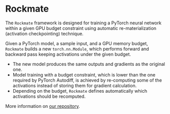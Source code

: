 # Rockmate

The `Rockmate` framework is designed for training a PyTorch neural network within a given GPU budget
constraint using automatic re-materialization (activation checkpointing) technique.

Given a PyTorch model, a sample input, and a GPU memory budget, `Rockmate` builds a new
`torch.nn.Module`, which performs forward and backward pass keeping activations under the given
budget.

- The new model produces the same outputs and gradients as the original one.
- Model training with a budget constraint, which is lower than the one required by PyTorch Autodiff,
  is achieved by re-computing some of the activations instead of storing them for gradient
  calculation.
- Depending on the budget, `Rockmate` defines automatically which activations should be recomputed.

More information on [our repository](https://github.com/topal-team/rockmate).
